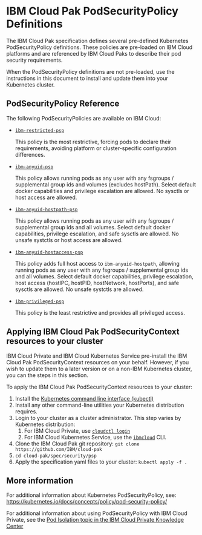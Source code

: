 # IBM Cloud Pak PodSecurityPolicy Definitions
The IBM Cloud Pak specification defines several pre-defined Kubernetes PodSecurityPolicy definitions.  These policies are pre-loaded on IBM Cloud platforms and are referenced by IBM Cloud Paks to describe their pod security requirements.

When the PodSecurityPolicy definitions are not pre-loaded, use the instructions in this document to install and update them into your Kubernetes cluster.

## PodSecurityPolicy Reference
The following PodSecurityPolicies are available on IBM Cloud:

- [`ibm-restricted-psp`](ibm-restricted-psp.yaml)

  This policy is the most restrictive, forcing pods to declare their requirements, avoiding platform or cluster-specific configuration differences.
- [`ibm-anyuid-psp`](ibm-anyuid-psp.yaml)

  This policy allows running pods as any user with any fsgroups / supplemental group ids and volumes (excludes hostPath).   Select default docker capabilities and privilege escalation are allowed.  No sysctls or host access are allowed.

- [`ibm-anyuid-hostpath-psp`](ibm-anyuid-hostpath-psp.yaml)

  This policy allows running pods as any user with any fsgroups / supplemental group ids and all volumes.   Select default docker capabilities, privilege escalation, and safe sysctls are allowed. No unsafe systctls or host access are allowed.
- [`ibm-anyuid-hostaccess-psp`](ibm-anyuid-hostaccess-psp.yaml)

  This policy adds full host access to `ibm-anyuid-hostpath`, allowing running pods as any user with any fsgroups / supplemental group ids and all volumes.  Select default docker capabilities, privilege escalation, host access (hostIPC, hostPID, hostNetwork, hostPorts), and safe sysctls are allowed. No unsafe systctls are allowed.

- [`ibm-privileged-psp`](ibm-privileged-psp.yaml)

  This policy is the least restrictive and provides all privileged access.

## Applying IBM Cloud Pak PodSecurityContext resources to your cluster
IBM Cloud Private and IBM Cloud Kubernetes Service pre-install the IBM Cloud Pak PodSecurityContext resources on your behalf.  However, if you wish to update them to a later version or on a non-IBM Kubernetes cluster, you can the steps in this section.

To apply the IBM Cloud Pak PodSecurityContext resources to your cluster:
1.  Install the [Kubernetes command line interface (kubectl)](https://kubernetes.io/docs/tasks/tools/install-kubectl/)
2.  Install any other command-line utilities your Kubernetes distribution requires.
3.  Login to your cluster as a cluster administrator.  This step varies by Kubernetes distribution:
    1.  For IBM Cloud Private, use [`cloudctl login`](https://www.ibm.com/support/knowledgecenter/SSBS6K_3.1.2/manage_cluster/cli_commands.html#login)
    2.  For IBM Cloud Kubernetes Service, use the [`ibmcloud`](https://cloud.ibm.com/docs/containers/cs_cli_install.html) CLI.
4.  Clone the IBM Cloud Pak git repository: `git clone https://github.com/IBM/cloud-pak`
5.  `cd cloud-pak/spec/security/psp`
6.  Apply the specification yaml files to your cluster:  `kubectl apply -f .`

## More information
For additional information about Kubernetes PodSecurityPolicy, see:  https://kubernetes.io/docs/concepts/policy/pod-security-policy/

For additional information about using PodSecurityPolicy with IBM Cloud Private, see the [Pod Isolation topic in the IBM Cloud Private Knowledge Center](https://www.ibm.com/support/knowledgecenter/SSBS6K_3.1.2/user_management/iso_pod.html)
